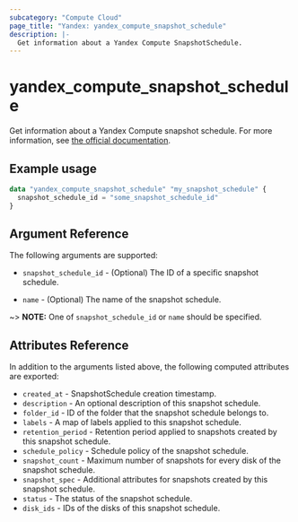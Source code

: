 ```yaml
---
subcategory: "Compute Cloud"
page_title: "Yandex: yandex_compute_snapshot_schedule"
description: |-
  Get information about a Yandex Compute SnapshotSchedule.
---
```



# yandex_compute_snapshot_schedule




Get information about a Yandex Compute snapshot schedule. For more information, see [the official documentation](https://cloud.yandex.ru/docs/compute/concepts/snapshot-schedule).

## Example usage

```terraform
data "yandex_compute_snapshot_schedule" "my_snapshot_schedule" {
  snapshot_schedule_id = "some_snapshot_schedule_id"
}
```

## Argument Reference

The following arguments are supported:

* `snapshot_schedule_id` - (Optional) The ID of a specific snapshot schedule.

* `name` - (Optional) The name of the snapshot schedule.

~> **NOTE:** One of `snapshot_schedule_id` or `name` should be specified.

## Attributes Reference

In addition to the arguments listed above, the following computed attributes are exported:

* `created_at` - SnapshotSchedule creation timestamp.
* `description` - An optional description of this snapshot schedule.
* `folder_id` - ID of the folder that the snapshot schedule belongs to.
* `labels` - A map of labels applied to this snapshot schedule.
* `retention_period` - Retention period applied to snapshots created by this snapshot schedule.
* `schedule_policy` - Schedule policy of the snapshot schedule.
* `snapshot_count` - Maximum number of snapshots for every disk of the snapshot schedule.
* `snapshot_spec` - Additional attributes for snapshots created by this snapshot schedule.
* `status` - The status of the snapshot schedule.
* `disk_ids` - IDs of the disks of this snapshot schedule.
